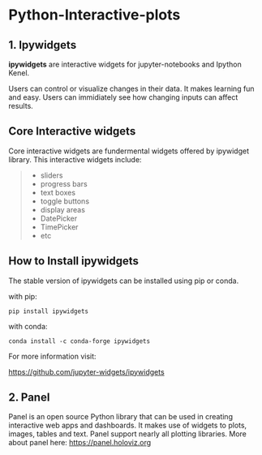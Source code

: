 # Python-Interactive-plots
## 1. Ipywidgets
**ipywidgets** are interactive widgets for jupyter-notebooks and Ipython Kenel.

Users can control or visualize changes in their data.
It makes learning fun and easy. Users can immidiately see how changing inputs can affect results.


## Core Interactive widgets

Core interactive widgets are fundermental widgets offered by ipywidget library.
This interactive widgets include:

>- sliders
>- progress bars
>- text boxes
>- toggle buttons
>- display areas
>- DatePicker
>- TimePicker
>- etc

## How to Install ipywidgets

The stable version of ipywidgets can be installed using pip or conda.

with pip:

<code>pip install ipywidgets</code>

with conda:

<code>conda install -c conda-forge ipywidgets</code>

For more information visit:

https://github.com/jupyter-widgets/ipywidgets
## 2. Panel
Panel is an open source Python library that can be used in creating interactive web apps and dashboards. It makes use of widgets to plots, images, tables and text.
Panel support nearly all plotting libraries.
More about panel here: https://panel.holoviz.org






